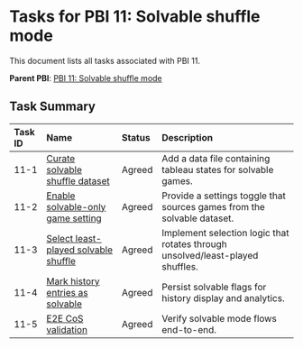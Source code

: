 # Tasks for PBI 11: Solvable shuffle mode
This document lists all tasks associated with PBI 11.

**Parent PBI**: [PBI 11: Solvable shuffle mode](./prd.md)

## Task Summary

| Task ID | Name | Status | Description |
| :------ | :----------------------------------------------- | :------- | :------------------------------------------------------------- |
| 11-1 | [Curate solvable shuffle dataset](./11-1.md) | Agreed | Add a data file containing tableau states for solvable games. |
| 11-2 | [Enable solvable-only game setting](./11-2.md) | Agreed | Provide a settings toggle that sources games from the solvable dataset. |
| 11-3 | [Select least-played solvable shuffle](./11-3.md) | Agreed | Implement selection logic that rotates through unsolved/least-played shuffles. |
| 11-4 | [Mark history entries as solvable](./11-4.md) | Agreed | Persist solvable flags for history display and analytics. |
| 11-5 | [E2E CoS validation](./11-5.md) | Agreed | Verify solvable mode flows end-to-end. |

